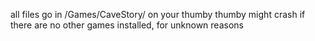 all files go in /Games/CaveStory/ on your thumby
thumby might crash if there are no other games installed, for unknown reasons
